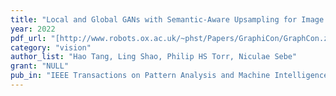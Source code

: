 ```yaml
---
title: "Local and Global GANs with Semantic-Aware Upsampling for Image Generation"
year: 2022
pdf_url: "[http://www.robots.ox.ac.uk/~phst/Papers/GraphiCon/GraphCon.zip](https://scholar.google.com/citations?view_op=view_citation&hl=en&user=kPxa2w0AAAAJ&sortby=pubdate&citation_for_view=kPxa2w0AAAAJ:SFU-2amZ4xQC)"
category: "vision"
author_list: "Hao Tang, Ling Shao, Philip HS Torr, Niculae Sebe"
grant: "NULL"
pub_in: "IEEE Transactions on Pattern Analysis and Machine Intelligence"
---
```

